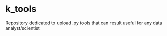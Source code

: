 # k_tools
Repository dedicated to upload .py tools that can result useful for any data analyst/scientist


